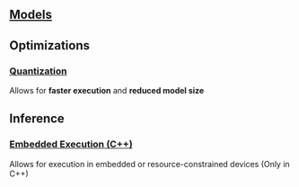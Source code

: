 ## [Models](https://github.com/vsharma8363/ML/tree/main/Models)

## Optimizations

### [Quantization](https://github.com/vsharma8363/ML/tree/main/Optimizations/Quantization)

Allows for **faster execution** and **reduced model size**

## Inference

### [Embedded Execution (C++)](https://github.com/vsharma8363/ML/tree/main/Inference/Embedded%20(C%2B%2B))

Allows for execution in embedded or resource-constrained devices (Only in C++)
